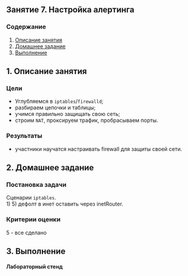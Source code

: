 ## Занятие 7. Настройка алертинга
### Содержание
1. [Описание занятия](#description)  
2. [Домашнее задание](#homework)  
3. [Выполнение](#exec)  

## 1. Описание занятия <a name="description"></a>
### Цели
- Углубляемся в `iptables`/`firewalld`;  
- разбираем цепочки и таблицы;  
- учимся правильно защищать свою сеть;  
- строим `NAT`, проксируем трафик, пробрасываем порты.  

### Результаты
- участники научатся настраивать firewall для защиты своей сети.  

## 2. Домашнее задание  <a name="homework"></a>
### Постановка задачи
Сценарии `iptables`.  
1) 
5) дефолт в инет оставить через inetRouter.  

### Критерии оценки
5 - все сделано  

## 3. Выполнение <a name="exec"></a>  
#### Лабораторный стенд

